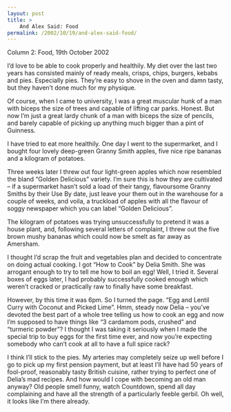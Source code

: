 ```yaml
---
layout: post
title: >
    And Alex Said: Food
permalink: /2002/10/19/and-alex-said-food/
---
```

Column 2: Food, 19th October 2002

I’d love to be able to cook properly and healthily. My diet over the last two years has consisted mainly of ready meals, crisps, chips, burgers, kebabs and pies. Especially pies. They’re easy to shove in the oven and damn tasty, but they haven’t done much for my physique.

Of course, when I came to university, I was a great muscular hunk of a man with biceps the size of trees and capable of lifting car parks. Honest. But now I’m just a great lardy chunk of a man with biceps the size of pencils, and barely capable of picking up anything much bigger than a pint of Guinness.

I have tried to eat more healthily. One day I went to the supermarket, and I bought four lovely deep-green Granny Smith apples, five nice ripe bananas and a kilogram of potatoes.

Three weeks later I threw out four light-green apples which now resembled the bland “Golden Delicious” variety. I’m sure this is how they are cultivated – if a supermarket hasn’t sold a load of their tangy, flavoursome Granny Smiths by their Use By date, just leave your them out in the warehouse for a couple of weeks, and voila, a truckload of apples with all the flavour of soggy newspaper which you can label “Golden Delicious”.

The kilogram of potatoes was trying unsuccessfully to pretend it was a house plant, and, following several letters of complaint, I threw out the five brown mushy bananas which could now be smelt as far away as Amersham.

I thought I’d scrap the fruit and vegetables plan and decided to concentrate on doing actual cooking. I got “How to Cook” by Delia Smith. She was arrogant enough to try to tell me how to boil an egg! Well, I tried it. Several boxes of eggs later, I had probably successfully cooked enough which weren’t cracked or practically raw to finally have some breakfast.

However, by this time it was 6pm. So I turned the page. “Egg and Lentil Curry with Coconut and Picked Lime”. Hmm, steady now Delia – you’ve devoted the best part of a whole tree telling us how to cook an egg and now I’m supposed to have things like “3 cardamom pods, crushed” and “turmeric powder”? I thought I was taking it seriously when I made the special trip to buy eggs for the first time ever, and now you’re expecting somebody who can’t cook at all to have a full spice rack?

I think I’ll stick to the pies. My arteries may completely seize up well before I go to pick up my first pension payment, but at least I’ll have had 50 years of fool-proof, reasonably tasty British cuisine, rather trying to perfect one of Delia’s mad recipes. And how would I cope with becoming an old man anyway? Old people smell funny, watch Countdown, spend all day complaining and have all the strength of a particularly feeble gerbil. Oh well, it looks like I’m there already.